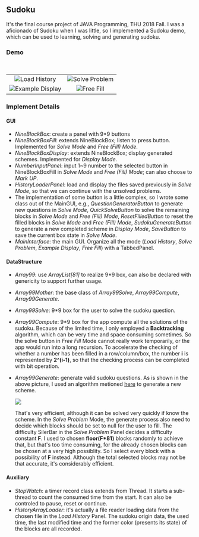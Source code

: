 ## Sudoku

It's the final course project of JAVA Programming, THU 2018 Fall. I was a aficionado of Sudoku when I was little, so I implemented a Sudoku demo, which can be used to learning, solving and generating sudoku.

### Demo

<table>
  <tr>
    <td><center><img src="fig/history.png">Load History</center></td>
    <td><center><img src="fig/solve.png">Solve Problem</center></td>
  </tr>
  <tr>
​    <td><center><img src="fig/display.png">Example Display</center></td>
​    <td><center><img src="fig/free.png">Free Fill</center></td>
  </tr>
</table>

### Implement Details

#### GUI

* *NineBlockBox*: create a panel with 9\*9 buttons
* *NineBlockBoxFill*: extends NineBlockBox; listen to press button. Implemented for *Solve Mode* and *Free (Fill) Mode*.
* *NineBlockBoxDisplay*: extends NineBlockBox; display generated schemes. Implemented for *Display Mode*.
* *NumberInputPanel*: input 1~9 number to the selected button in NineBlockBoxFill in *Solve Mode* and *Free (Fill) Mode*; can also choose to *Mark UP*.
* *HistoryLoaderPanel*: load and display the files saved previously in *Solve Mode*, so that we can continue with the unsolved problems.
* The implementation of some button is a little complex, so I wrote some class out of the MainGUI, e.g., *QuestionGeneratorButton* to generate new questions in *Solve Mode*, *QuickSolveButton* to solve the remaining blocks in *Solve Mode* and *Free (Fill) Mode*, *ResetFilledButton* to reset the filled blocks in *Solve Mode* and *Free (Fill) Mode*, *SudokuGenerateButton* to generate a new completed scheme in *Display Mode*, *SaveButton* to save the current box state in *Solve Mode*.
* *MainInterface*: the main GUI. Organize all the mode (*Load History*, *Solve Problem*, *Example Display*, *Free Fill*) with a TabbedPanel.

#### DataStructure

* *Array99*: use *ArrayList[81]* to realize 9\*9 box, can also be declared with genericity to support further usage.

* *Array99Mother*: the base class of *Array99Solve*, *Array99Compute*, *Array99Generate*.

* *Array99Solve*: 9\*9 box for the user to solve the sudoku question.

* *Array99Compute*: 9\*9 box for the app compute all the solutions of the sudoku. Because of the limited time, I only employed a **Backtracking** algorithm, which can be very time and space consuming sometimes. So the solve button in *Free Fill* Mode cannot really work temporarily, or the app would run into a long recursion. To accelerate the checking of whether a number has been filled in a row/column/box, the number **i** is represented by **2^(i-1)**, so that the checking process can be completed with bit operation.

* *Array99Generate*: generate valid sudoku questions. As is shown in the above picture, I used an algorithm metioned [here](https://blog.csdn.net/qq_26822029/article/details/81129701) to generate a new scheme.

   ![](fig/generate.png)

  That's very efficient, although it can be solved very quickly if know the scheme. In the *Solve Problem* Mode, the generate process also need to decide which blocks should be set to null for the user to fill. The difficulty SilerBar in the *Solve Problem* Panel decides a difficulty constant **F**. I used to chosen **floor(F\*81)** blocks randomly to achieve that, but that's too time consuming, for the already chosen blocks can be chosen at a very high possiblity. So I select every block with a possibility of **F** instead. Although the total selected blocks may not be that accurate, it's considerably efficient.

#### Auxiliary

* *StopWatch*: a timer record class extends from Thread. It starts a sub-thread to count the consumed time from the start. It can also be controled to pause, reset or continue.
* *HistoryArrayLoader*: it's actually a file reader loading data from the chosen file in the *Load History* Panel. The sudoku origin data, the used time, the last modified time and the former color (presents its state) of the blocks are all recorded.
